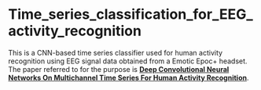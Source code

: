 # Time_series_classification_for_EEG_activity_recognition

This is a CNN-based time series classifier used for human activity recognition using EEG signal data obtained from a Emotic Epoc+ headset. The paper referred to for the purpose is [**Deep Convolutional Neural Networks On Multichannel Time Series For Human Activity Recognition**](http://www.ntu.edu.sg/home/XLLI/publication/HARcnn.pdf). 
